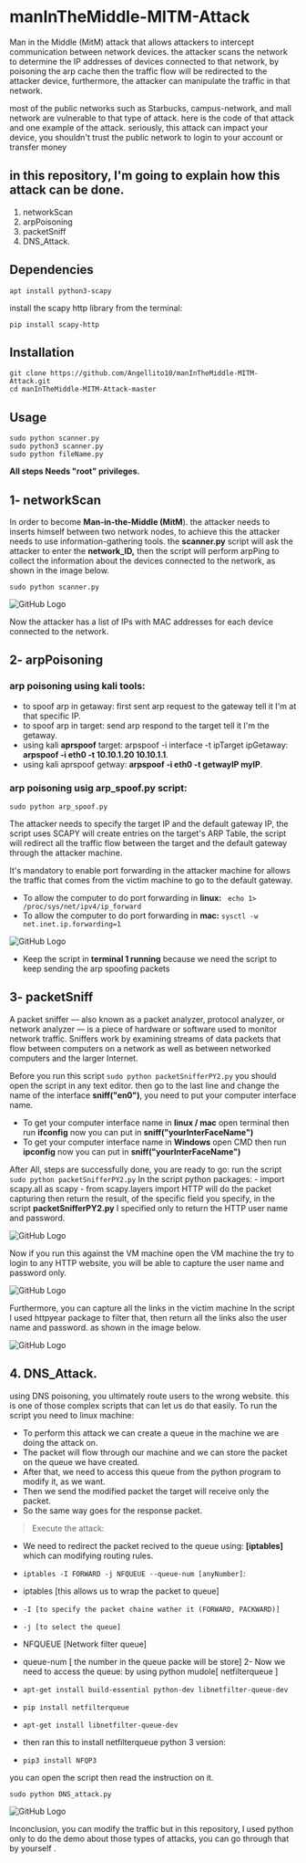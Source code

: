 # manInTheMiddle-MITM-Attack
Man in the Middle (MitM) attack that allows attackers to intercept communication between network devices. the attacker scans the network to determine the IP addresses of devices connected to that network, by poisoning the arp cache then the traffic flow will be redirected to the attacker device, furthermore, the attacker can manipulate the traffic in that network. 

most of the public networks such as Starbucks, campus-network, and mall network are vulnerable to that type of attack. here is the code of that attack and one example of the attack. seriously, this attack can impact your device, you shouldn't trust the public network to login to your account or transfer money

## in this repository, I'm going to explain how this attack can be done.

1. networkScan
2. arpPoisoning  
3. packetSniff  
4. DNS_Attack.

## Dependencies
```
apt install python3-scapy
```

install the scapy http library from the terminal:
```
pip install scapy-http
```

## Installation

```
git clone https://github.com/Angellito10/manInTheMiddle-MITM-Attack.git
cd manInTheMiddle-MITM-Attack-master
```
## Usage

```
sudo python scanner.py 
sudo python3 scanner.py 
sudo python fileName.py
```

**All steps Needs "root" privileges.**
## 1- networkScan 

In order to become **Man-in-the-Middle (MitM**). the attacker needs to inserts himself between two network nodes, to achieve this the attacker needs to use information-gathering tools. the **scanner.py** script will ask the attacker to enter the **network_ID,** then the script will perform arpPing to collect the information about the devices connected to the network, as shown in the image below.

```sudo python scanner.py ```

![GitHub Logo](https://github.com/Angellito10/manInTheMiddle-MITM-Attack/blob/master/img/scanner.png)

Now the attacker has a list of IPs with MAC addresses for each device connected to the network. 

## 2- arpPoisoning 

### arp poisoning using kali tools: 
- to spoof arp in getaway: first sent arp request to the gateway tell it I'm at that specific IP.
- to spoof arp in target: send arp respond to the target tell it I'm the getaway.
- using kali **aprspoof** target: arpspoof -i interface -t ipTarget ipGetaway: **arpspoof -i eth0 -t 10.10.1.20 10.10.1.1**.
- using kali aprspoof getway: **arpspoof -i eth0 -t getwayIP myIP**.

### arp poisoning usig arp_spoof.py script: 

```sudo python arp_spoof.py ```

The attacker needs to specify the target IP and the default gateway IP, the script uses SCAPY will create entries on the target's ARP Table, the script will redirect all the traffic flow between the target and the default gateway through the attacker machine.

It's mandatory to enable port forwarding in the attacker machine for allows the traffic that comes from the victim machine to go to the default gateway. 

- To allow the computer to do port forwarding in **linux:** `` echo 1> /proc/sys/net/ipv4/ip_forward``
- To allow the computer to do port forwarding in **mac:** ``sysctl -w net.inet.ip.forwarding=1`` 

![GitHub Logo](https://github.com/Angellito10/manInTheMiddle-MITM-Attack/blob/master/img/arp_sniff_1.png)

- Keep the script in **terminal 1 running** because we need the script to keep sending the arp spoofing packets 

## 3- packetSniff
A packet sniffer — also known as a packet analyzer, protocol analyzer, or network analyzer — is a piece of hardware or software used to monitor network traffic. Sniffers work by examining streams of data packets that flow between computers on a network as well as between networked computers and the larger Internet.

Before you run this script ```sudo python packetSnifferPY2.py``` you should open the script in any text editor. then go to the last line and change the name of the interface **sniff("en0")**, you need to put your computer interface name. 

- To get your computer interface name in **linux / mac** open terminal then run **ifconfig** now you can put in **sniff("yourInterFaceName")**
- To get your computer interface name in **Windows** open CMD then run **ipconfig** now you can put in **sniff("yourInterFaceName")**

After All, steps are successfully done,  you are ready to go: run the script ```sudo python packetSnifferPY2.py```
In the script python packages: - import scapy.all as scapy - from scapy.layers import HTTP will do the packet capturing then return the result, of the specific field you specify, in the script **packetSnifferPY2.py** I specified only to return the HTTP user name and password. 

![GitHub Logo](https://github.com/Angellito10/manInTheMiddle-MITM-Attack/blob/master/img/Screenshot%202021-01-21%20at%202.34.27%20PM.png)

Now if you run this against the VM machine open the VM machine the try to login to any HTTP website, you will be able to capture the user name and password only.

![GitHub Logo](https://github.com/Angellito10/manInTheMiddle-MITM-Attack/blob/master/img/sniff_3.png)

Furthermore, you can capture all the links in the victim machine In the script I used httpyear package to filter that, then return all the links also the user name and password. as shown in the image below.

![GitHub Logo](https://github.com/Angellito10/manInTheMiddle-MITM-Attack/blob/master/img/snif_url.png)

## 4. DNS_Attack.

using DNS poisoning, you ultimately route users to the wrong website. this is one of those complex scripts that can let us do that easily.
To run the script you need to linux machine: 

- To perform this attack we can create a queue in the machine we are doing the attack on.
- The packet will flow through our machine and we can store the packet on the queue we have created.
- After that, we need to access this queue from the python program to modify it, as we want.
- Then we send the modified packet the target will receive only the packet.
- So the same way goes for the response packet.

> Execute the attack: 
- We need to redirect the packet recived to the queue using: **[iptables]** which can modifying routing rules.
- ```iptables -I FORWARD -j NFQUEUE --queue-num [anyNumber]```:
- iptables [this allows us to wrap the packet to queue]
- ``-I [to specify the packet chaine wather it (FORWARD, PACKWARD)]``
- ``-j [to select the queue]``
- NFQUEUE [Network filter queue]
- queue-num [ the number in the queue packe will be store]
2- Now we need to access the queue: by using python mudole[ netfilterqueue ]


- ```apt-get install build-essential python-dev libnetfilter-queue-dev```
- ``pip install netfilterqueue``
- ``apt-get install libnetfilter-queue-dev``
- then  ran this to install netfilterqueue python 3 version:
- ``pip3 install NFQP3``

you can open the script then read the instruction on it.

```sudo python DNS_attack.py ```


![GitHub Logo](https://github.com/Angellito10/manInTheMiddle-MITM-Attack/blob/master/img/dns.png)

Inconclusion, you can modify the traffic but in this repository, I used python only to do the demo about those types of attacks, you can go through that by yourself .


